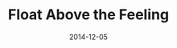 ---
layout: base.njk
title : 'Float Above the Feeling' 
view_title : 'Float Above the Feeling' 
year : '2014' 
date : '2014-12-05' 
img_file : '/drawing/floatabovethefeeling.png' 
html_file : 'floatabovethefeeling' 
next_html : 'ifidontdoitthenwhowill.html' 
year_order : '40' 
permalink : "title/{{html_file}}.html"
---